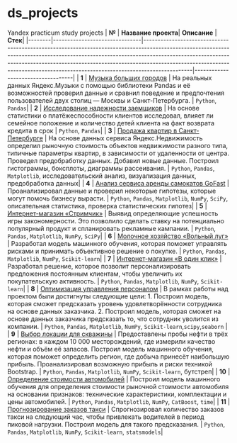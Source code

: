 # ds_projects
Yandex practicum study projects
| **№**  | **Название проекта**| **Описание**                                                                                                                                                                                                                                                                                                                            | **Стек**|
|--------|-------------------------------|-----------------------------------------------------------------------------------------------------------------------------------------------------------------------------------------------------------------------------------------------------------------------------------------------------------------------------------------|-----------------------------------|
| **1**  | [Музыка больших городов](https://github.com/evlevigo/ya_praktikum/tree/main/Project%201%20-%20%20Исследование%20данных%20сервиса%20“Яндекс.Музыка”)                                                                 | На реальных данных Яндекс.Музыки c помощью библиотеки Pandas и её возможностей проверил данные и сравнил поведение и предпочтения пользователей двух столиц — Москвы и Санкт-Петербурга.                                                                                                                                            | `Python`, `Pandas`|
| **2**  | [Исследование надежности заемщиков]([https://github.com/evlevigo/ya_praktikum/tree/main/Project%202%20-%20Исследование%20надёжности%20заёмщиков%20—%20анализ%20банковских%20данных](https://github.com/evlevigo/ds_projects/tree/main/02%20Исследование%20надёжности%20заёмщиков%20—%20анализ%20банковских%20данных))                                  | На основе статистики о платёжеспособности клиентов исследовал, влияет ли семейное положение и количество детей клиента на факт возврата кредита в срок                                                                                                                                                                                 | `Python`, `Pandas`|
| **3**  | [Продажа квартир в Санкт-Петербурге]([https://github.com/evlevigo/ya_praktikum/tree/main/Project%203%20-%20Продажа%20квартир%20в%20Санкт-Петербурге%20—%20анализ%20рынка%20недвижимости](https://github.com/evlevigo/ds_projects/tree/main/03%20Продажа%20квартир%20в%20Санкт-Петербурге%20—%20анализ%20рынка%20недвижимости)) | На основе данных сервиса Яндекс.Недвижимость определил рыночную стоимость объектов недвижимости разного типа, типичные параметры квартир, в зависимости от удаленности от центра. Проведел предобработку данных. Добавил новые данные. Построил гистограммы, боксплоты, диаграммы рассеивания. | `Python`, `Pandas`, `Matplotlib`, исследовательский анализ, визуализация данных, предобработка данных|
| **4**  | [Анализ сервиса аренды самокатов GoFast]([https://github.com/evlevigo/ya_praktikum/tree/main/Project%204%20-%20Анализ%20сервиса%20аренды%20самокатов%20GoFast](https://github.com/evlevigo/ds_projects/tree/main/04%20Анализ%20сервиса%20аренды%20самокатов))                                                       | Проанализировал данные и проверил некоторые гипотезы, которые могут помочь бизнесу вырасти.                                                                                                                                       | `Python`, `Pandas`, `Matplotlib`, `NumPy`, `SciPy`, описательная статистика, проверка статистических гипотез|
| **5**  | [Интернет-магазин «Стримчик»]([https://github.com/evlevigo/ya_praktikum/tree/main/Project%205%20-%20Интернет-магазин%20«Стримчик»](https://github.com/evlevigo/ds_projects/tree/main/05%20Интернет-магазин))                                                                                   | Выявид определяющие успешность игры закономерности. Это позволило сделать ставку на потенциально популярный продукт и спланировать рекламные кампании.                                                                                                                                                                 | `Python`, `Pandas`, `Matplotlib`, `NumPy`, `SciPy`|
| **6**  | [Молочное хозяйство «Вольный луг»]([https://github.com/evlevigo/ya_praktikum/tree/main/Project%206%20-%20Молочное%20хозяйство%20«Вольный%20луг»](https://github.com/evlevigo/ds_projects/tree/main/06%20Молочное%20хозяйство))                                                                     | Разработал модель машинного обучения, которая поможет управлять рисками и принимать объективное решение о покупке.                                                                                | `Python`, `Pandas`, `Matplotlib`, `NumPy`, `Scikit-learn`|
| **7**  | [Интернет-магазин «В один клик»]([https://github.com/evlevigo/ya_praktikum/tree/main/Project%207%20-%20Интернет-магазин%20«В%20один%20клик»](https://github.com/evlevigo/ds_projects/tree/main/07%20Интернет-магазин))                                                                         | Разработал  решение, которое позволит персонализировать предложения постоянным клиентам, чтобы увеличить их покупательскую активность.                                                                                                                                                                                                |  `Python`, `Pandas`, `Matplotlib`, `NumPy`, `Scikit-learn`|
| **8**  | [Оптимизация управления персоналом]([https://github.com/evlevigo/ya_praktikum/tree/main/Project%208%20-%20HR-аналитика%20компании%20«Работа%20с%20заботой»](https://github.com/evlevigo/ds_projects/tree/main/08%20HR-аналитика%20компании))                              | В рамках работы над проектом были достигнуты следующие цели: 1. Построил модель, которая сможет предсказать уровень удовлетворённости сотрудника на основе данных заказчика.   2. Построил модель, которая сможет на основе данных заказчика предсказать то, что сотрудник уволится из компании. | `Python`, `Pandas`, `Matplotlib`, `NumPy`, `Scikit-learn`,`scipy`,`seaborn` |
| **9**  | [Выбор локации для скважины]([https://github.com/evlevigo/ya_praktikum/tree/main/Project%209%20-%20Выбор%20локации%20для%20скважины](https://github.com/evlevigo/ds_projects/tree/main/09%20Выбор%20локации%20для%20скважины))                                                                                 | Предоставлены пробы нефти в трёх регионах: в каждом 10 000 месторождений, где измерили качество нефти и объём её запасов. Построил модель машинного обучения, которая поможет определить регион, где добыча принесёт наибольшую прибыль. Проанализировал возможную прибыль и риски техникой Bootstrap.                            |  `Python`, `Pandas`, `Matplotlib`, `NumPy`, `Scikit-learn`, бутстреп|
| **10** | [Определение стоимости автомобилей]([https://github.com/evlevigo/ya_praktikum/tree/main/Project%2010%20-%20Сервис%20по%20продаже%20автомобилей%20с%20пробегом%20«Не%20бит%2C%20не%20крашен»](https://github.com/evlevigo/ds_projects/tree/main/10%20Сервис%20по%20продаже%20автомобилей%20с%20пробегом))                         | Построил модель машинного обучения для определения стоимости рыночной стоимости автомобиля на основании признаков: технические характеристики, комплектации и цены автомобилей.                                                                                                                                                      |  `Python`, `Pandas`, `Matplotlib`, `NumPy`, `CatBoost`, `time`|
| **11** | [Прогнозирование заказов такси]([https://github.com/evlevigo/ya_praktikum/tree/main/Project%2011%20-%20Прогноз%20количества%20заказов%20такси%20на%20следующий%20час%20«Чётенькое%20такси»](https://github.com/evlevigo/ds_projects/tree/main/11%20Прогноз%20количества%20заказов%20такси))                          | Спрогнозировал количество заказов такси на следующий час, чтобы привлекать водителей в период пиковой нагрузки. Построил модель для такого предсказания.                                                                                                                |  `Python`, `Pandas`, `Matplotlib`, `NumPy`, `Scikit-learn`, `statsmodels`|
